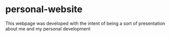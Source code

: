 # personal-website
This webpage was developed with the intent of being a sort of presentation about me and my personal development
